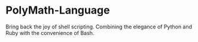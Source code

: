 # PolyMath-Language
Bring back the joy of shell scripting. Combining the elegance of Python and Ruby with the convenience of Bash.
